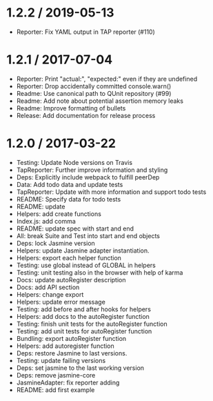 1.2.2 / 2019-05-13
==================

  * Reporter: Fix YAML output in TAP reporter (#110)

1.2.1 / 2017-07-04
==================

  * Reporter: Print "actual:", "expected:" even if they are undefined
  * Reporter: Drop accidentally committed console.warn()
  * Readme: Use canonical path to QUnit repository (#99)
  * Readme: Add note about potential assertion memory leaks
  * Readme: Improve formatting of bullets
  * Release: Add documentation for release process

1.2.0 / 2017-03-22
==================

  * Testing: Update Node versions on Travis
  * TapReporter: Further improve information and styling
  * Deps: Explicitly include webpack to fulfill peerDep
  * Data: Add todo data and update tests
  * TapReporter: Update with more information and support todo tests
  * README: Specify data for todo tests
  * README: update
  * Helpers: add create functions
  * Index.js: add comma
  * README: update spec with start and end
  * All: break Suite and Test into start and end objects
  * Deps: lock Jasmine version
  * Helpers: update Jasmine adapter instantiation.
  * Helpers: export each helper function
  * Testing: use global instead of GLOBAL in helpers
  * Testing: unit testing also in the browser with help of karma
  * Docs: update autoRegister description
  * Docs: add API section
  * Helpers: change export
  * Helpers: update error message
  * Testing: add before and after hooks for helpers
  * Helpers: add docs to the autoRegister function
  * Testing: finish unit tests for the autoRegister function
  * Testing: add unit tests for autoRegister function
  * Bundling: export autoRegister function
  * Helpers: add autoregister function
  * Deps: restore Jasmine to last versions.
  * Testing: update failing versions
  * Deps: set jasmine to the last working version
  * Deps: remove jasmine-core
  * JasmineAdapter: fix reporter adding
  * README: add first example
